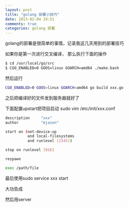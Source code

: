 ```yaml
---
layout: post
title: "golang 部署小技巧"
date: 2013-02-04 19:51
comments: true
categories: golang 部署
---
```


golang的部署是很简单的事情，记录我这几天用到的部署技巧


如果你是第一次进行交叉编译， 那么执行下面的操作
```bash
$ cd /usr/local/go/src
$ CGO_ENABLED=0 GOOS=linux GOARCH=amd64 ./make.bash
```

然后运行
```bash
CGO_ENABLED=0 GOOS=linux GOARCH=amd64 go build xxx.go
```

之后把编译好的文件发到服务器就好了

下面配置upstart把项目启动
sudo vim /etc/init/xxx.conf 
```bash
description     "xxx"
author          "mjason"

start on (net-device-up
          and local-filesystems
          and runlevel [2345])

stop on runlevel [016]

respawn

exec /path/file                   
```
最后使用sudo service xxx start

大功告成

然后用server